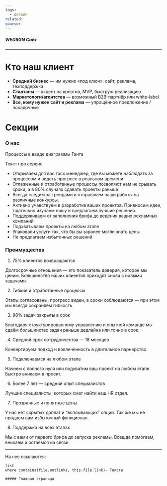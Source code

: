 ```yaml
---
tags:
  - дизайн
related: 
source:
---
```

##### WEDSGN Сайт
---


# Кто наш клиент
- **Средний бизнес** — им нужно «под ключ»: сайт, реклама, техподдержка
- **Стартапы** — акцент на креатив, MVP, быструю реализацию    
- **Маркетологи/агентства** — возможный B2B-партнёр или white-label    
- **Все, кому нужен сайт и реклама** — упрощённое предложение / посадочные

# Секции
### О нас
Процессы в ввиде диаграммы Ганта

Текст про сервис
- Открываем для вас таск менеджер, где вы можете наблюдать за процессом и видеть прогресс в реальном времени
- Отлаженные и отработанные процессы позволяют нам не срывать сроки, а в 80% случаях сдавать проекты раньше
- Всегда следим за трендами и отправляем наши работы на различные конкурсы.
- Активно учавствуем в разработке ваших проектов. Привносим идеи, тщательно изучаем нишу и предлагаем лучшие решения.
- Поддерживаем от заполнения брифа до ведения ваших рекламных компаний
- Подхватываем проекты на любом этапе
- Упаковали услуги так, что бы вы заранее могли знать цены
- Не предлагаем избыточных решений


### Преимущества
1. 75% клиентов возвращаются

Долгосрочные отношения — это показатель доверия, которое мы ценим. Большинство наших клиентов приходят снова с новыми задачами.

2. Гибкие и отработанные процессы

Этапы согласованы, прогресс виден, а сроки соблюдаются — при этом мы всегда сохраняем гибкость.

3. 98% задач закрыты в срок

Благодаря структурированному управлению и опытной команде мы сдаём большинство задач раньше дедлайна или точно в срок.

4. Средний срок сотрудничества — 18 месяцев

Конвертируем подход и вовлечённость в длительное парнерство.

5. Подключаемся на любом этапе

Начнем с полного нуля или подхватим ваш проект на любом этапе. Быстро вникаем в проект.

6. Более 7 лет — средний опыт специалистов

Лучшие специалисты, которых смог найти наш HR отдел.

7. Прозрачные и понятные цены

У нас нет скрытых доплат и “всплывающих” опций. Так же мы не продаем вам избыточный функционал.

8. Поддержка на всех этапах

Мы с вами от первого брифа до запуска рекламы. Всешда помогаем, вникаем и остаёмся на связи.



---
На нее ссылаются:
```dataview
list
where contains(file.outlinks, this.file.link)- Тексты

##### Главная страница
